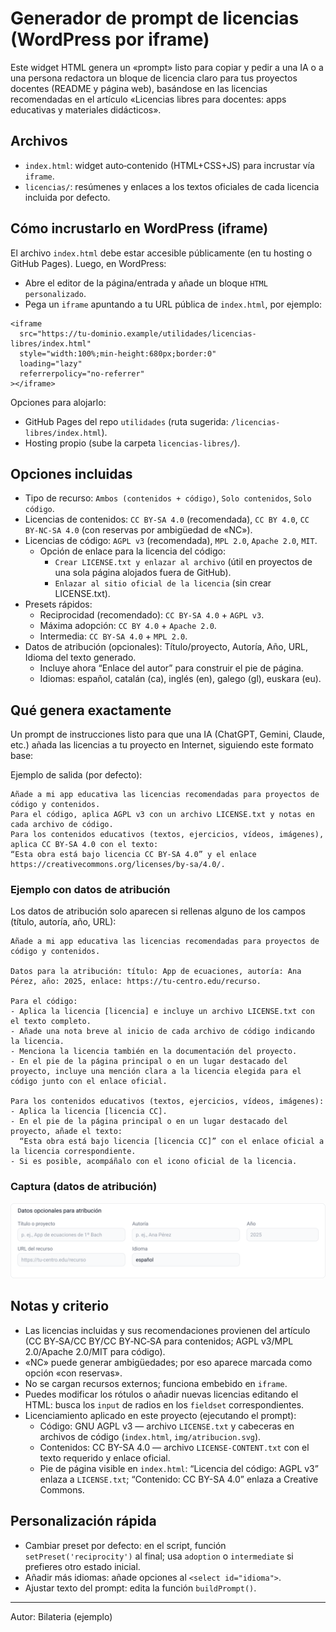 # Generador de prompt de licencias (WordPress por iframe)

Este widget HTML genera un «prompt» listo para copiar y pedir a una IA o a una persona redactora un bloque de licencia claro para tus proyectos docentes (README y página web), basándose en las licencias recomendadas en el artículo «Licencias libres para docentes: apps educativas y materiales didácticos».

## Archivos

- `index.html`: widget auto‑contenido (HTML+CSS+JS) para incrustar vía `iframe`.
- `licencias/`: resúmenes y enlaces a los textos oficiales de cada licencia incluida por defecto.

## Cómo incrustarlo en WordPress (iframe)

El archivo `index.html` debe estar accesible públicamente (en tu hosting o GitHub Pages). Luego, en WordPress:

- Abre el editor de la página/entrada y añade un bloque `HTML personalizado`.
- Pega un `iframe` apuntando a tu URL pública de `index.html`, por ejemplo:

```
<iframe
  src="https://tu-dominio.example/utilidades/licencias-libres/index.html"
  style="width:100%;min-height:680px;border:0"
  loading="lazy"
  referrerpolicy="no-referrer"
></iframe>
```

Opciones para alojarlo:
- GitHub Pages del repo `utilidades` (ruta sugerida: `/licencias-libres/index.html`).
- Hosting propio (sube la carpeta `licencias-libres/`).

## Opciones incluidas

- Tipo de recurso: `Ambos (contenidos + código)`, `Solo contenidos`, `Solo código`.
- Licencias de contenidos: `CC BY-SA 4.0` (recomendada), `CC BY 4.0`, `CC BY-NC-SA 4.0` (con reservas por ambigüedad de «NC»).
- Licencias de código: `AGPL v3` (recomendada), `MPL 2.0`, `Apache 2.0`, `MIT`.
  - Opción de enlace para la licencia del código:
    - `Crear LICENSE.txt y enlazar al archivo` (útil en proyectos de una sola página alojados fuera de GitHub).
    - `Enlazar al sitio oficial de la licencia` (sin crear LICENSE.txt).
- Presets rápidos:
  - Reciprocidad (recomendado): `CC BY-SA 4.0` + `AGPL v3`.
  - Máxima adopción: `CC BY 4.0` + `Apache 2.0`.
  - Intermedia: `CC BY-SA 4.0` + `MPL 2.0`.
- Datos de atribución (opcionales): Título/proyecto, Autoría, Año, URL, Idioma del texto generado.
  - Incluye ahora “Enlace del autor” para construir el pie de página.
  - Idiomas: español, catalán (ca), inglés (en), galego (gl), euskara (eu).

## Qué genera exactamente

Un prompt de instrucciones listo para que una IA (ChatGPT, Gemini, Claude, etc.) añada las licencias a tu proyecto en Internet, siguiendo este formato base:

Ejemplo de salida (por defecto):

```
Añade a mi app educativa las licencias recomendadas para proyectos de código y contenidos.
Para el código, aplica AGPL v3 con un archivo LICENSE.txt y notas en cada archivo de código.
Para los contenidos educativos (textos, ejercicios, vídeos, imágenes), aplica CC BY-SA 4.0 con el texto:
“Esta obra está bajo licencia CC BY-SA 4.0” y el enlace https://creativecommons.org/licenses/by-sa/4.0/.
```

### Ejemplo con datos de atribución

Los datos de atribución solo aparecen si rellenas alguno de los campos (título, autoría, año, URL):

```
Añade a mi app educativa las licencias recomendadas para proyectos de código y contenidos.

Datos para la atribución: título: App de ecuaciones, autoría: Ana Pérez, año: 2025, enlace: https://tu-centro.edu/recurso.

Para el código:
- Aplica la licencia [licencia] e incluye un archivo LICENSE.txt con el texto completo.
- Añade una nota breve al inicio de cada archivo de código indicando la licencia.
- Menciona la licencia también en la documentación del proyecto.
- En el pie de la página principal o en un lugar destacado del proyecto, incluye una mención clara a la licencia elegida para el código junto con el enlace oficial.

Para los contenidos educativos (textos, ejercicios, vídeos, imágenes):
- Aplica la licencia [licencia CC].
- En el pie de la página principal o en un lugar destacado del proyecto, añade el texto:
  “Esta obra está bajo licencia [licencia CC]” con el enlace oficial a la licencia correspondiente.
- Si es posible, acompáñalo con el icono oficial de la licencia.
```

### Captura (datos de atribución)

![Datos opcionales para atribución](img/atribucion.svg)

## Notas y criterio

- Las licencias incluidas y sus recomendaciones provienen del artículo (CC BY‑SA/CC BY/CC BY‑NC‑SA para contenidos; AGPL v3/MPL 2.0/Apache 2.0/MIT para código).
- «NC» puede generar ambigüedades; por eso aparece marcada como opción «con reservas».
- No se cargan recursos externos; funciona embebido en `iframe`.
- Puedes modificar los rótulos o añadir nuevas licencias editando el HTML: busca los `input` de radios en los `fieldset` correspondientes.
- Licenciamiento aplicado en este proyecto (ejecutando el prompt):
  - Código: GNU AGPL v3 — archivo `LICENSE.txt` y cabeceras en archivos de código (`index.html`, `img/atribucion.svg`).
  - Contenidos: CC BY-SA 4.0 — archivo `LICENSE-CONTENT.txt` con el texto requerido y enlace oficial.
  - Pie de página visible en `index.html`: “Licencia del código: AGPL v3” enlaza a `LICENSE.txt`; “Contenido: CC BY-SA 4.0” enlaza a Creative Commons.

## Personalización rápida

- Cambiar preset por defecto: en el script, función `setPreset('reciprocity')` al final; usa `adoption` o `intermediate` si prefieres otro estado inicial.
- Añadir más idiomas: añade opciones al `<select id="idioma">`.
- Ajustar texto del prompt: edita la función `buildPrompt()`.

---
Autor: Bilateria (ejemplo)
